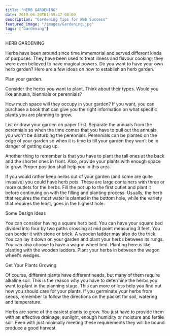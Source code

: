 ```yaml
---
title: "HERB GARDENING"
date: 2019-06-26T01:59:47-08:00
description: "Gardening Tips for Web Success"
featured_image: "/images/Gardening.jpg"
tags: ["Gardening"]
---
```


HERB GARDENING

Herbs have been around since time immemorial and served different kinds of purposes. They have been used to treat illness and flavour cooking; they were even believed to have magical powers.  Do you want to have your own herb garden?  Here are a few ideas on how to establish an herb garden.

Plan your garden.

Consider the herbs you want to plant.  Think about their types.  Would you like annuals, biennials or perennials?  

How much space will they occupy in your garden?  If you want, you can purchase a book that can give you the right information on what specific plants you are planning to grow.  

List or draw your garden on paper first.  Separate the annuals from the perennials so when the time comes that you have to pull out the annuals, you won't be disturbing the perennials.  Perennials can be planted on the edge of your garden so when it is time to till your garden they won't be in danger of getting dug up.  

Another thing to remember is that you have to plant the tall ones at the back and the shorter ones in front.  Also, provide your plants with enough space to grow. Proper position shall help you in this area. 

If you would rather keep herbs out of your garden (and some are quite invasive) you could have herb pots. These are large containers with three or more outlets for the herbs. Fill the pot up to the first outlet and plant it before continuing on with the filling and planting process. Usually, the herb that requires the most water is planted in the bottom hole, while the variety that requires the least, goes in the highest hole. 

Some Design Ideas

You can consider having a square herb bed.  You can have your square bed divided into four by two paths crossing at mid point measuring 3 feet.  You can border it with stone or brick.  A wooden ladder may also do the trick.  You can lay it down on your garden and plant your herbs between its rungs.  You can also choose to have a wagon wheel bed.  Planting here is like planting with the wooden ladders.  Plant your herbs in between the wagon wheel's wedges.  

Get Your Plants Growing

Of course, different plants have different needs, but many of them require alkaline soil.  This is the reason why you have to determine the herbs you want to plant in the planning stage.  This can more or less help you find out how you should care for your plants.  If you germinate your herbs from seeds, remember to follow the directions on the packet for soil, watering and temperature. 

Herbs are some of the easiest plants to grow. You just have to provide them with an effective drainage, sunlight, enough humidity or moisture and fertile soil.  Even with just minimally meeting these requirements they will be bound produce a good harvest.  

